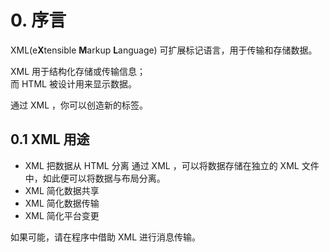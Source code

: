 # 0. 序言

XML(e**X**tensible **M**arkup **L**anguage) 可扩展标记语言，用于传输和存储数据。  

XML 用于结构化存储或传输信息；  
而 HTML 被设计用来显示数据。  

通过 XML ，你可以创造新的标签。  

## 0.1 XML 用途

* XML 把数据从 HTML 分离
  通过 XML ，可以将数据存储在独立的 XML 文件中，如此便可以将数据与布局分离。  
* XML 简化数据共享
* XML 简化数据传输
* XML 简化平台变更

如果可能，请在程序中借助 XML 进行消息传输。  
